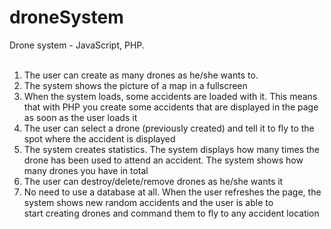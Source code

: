 # droneSystem
Drone system - JavaScript, PHP. <br><br>
1. The user can create as many drones as he/she wants to.<br>
2. The system shows the picture of a map in a fullscreen<br>
3. When the system loads, some accidents are loaded with it. This means that with PHP you create some accidents that are displayed in the page as soon as the user loads it<br>
4. The user can select a drone (previously created) and tell it to fly to the spot where the accident is displayed<br>
5. The system creates statistics. The system displays how many times the drone has been used to attend an accident. The system shows how many drones you have in total<br>
6. The user can destroy/delete/remove drones as he/she wants it<br>
7. No need to use a database at all. When the user refreshes the page, the system shows new random accidents and the user is able to<br> start creating drones and command them to fly to any accident location
